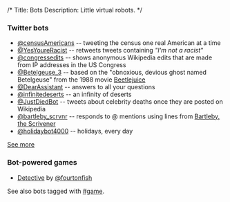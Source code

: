/*
Title: Bots
Description: Little virtual robots.
*/

### Twitter bots

- [@censusAmericans](twitterbots/censusAmericans) -- tweeting the census one real American at a time
- [@YesYoureRacist](twitterbots/YesYoureRacist) -- retweets tweets containing _"I'm not a racist"_
- [@congressedits](twitterbots/congressedits) -- shows anonymous Wikipedia edits that are made from IP addresses in the US Congress
- [@Betelgeuse_3](twitterbots/Betelgeuse_3) -- based on the "obnoxious, devious ghost named Betelgeuse" from the 1988 movie [Beetlejuice](https://en.wikipedia.org/wiki/Beetlejuice)
- [@DearAssistant](twitterbots/DearAssistant) -- answers to all your questions
- [@infinitedeserts](twitterbots/infinitedeserts) -- an infinity of deserts
- [@JustDiedBot](twitterbots/JustDiedBot) -- tweets about celebrity deaths once they are posted on Wikipedia
- [@bartleby_scrvnr](twitterbots/bartleby_scrvnr) -- responds to @ mentions using lines from [Bartleby, the Scrivener](https://en.wikipedia.org/wiki/Bartleby,_the_Scrivener)
- [@holidaybot4000](twitterbots/holidaybot4000) -- holidays, every day

[See more](/tag/twitterbot)

### Bot-powered games
- [Detective](http://fourtonfish.com/detective/) by [@fourtonfish](https://twitter.com/fourtonfish)

See also bots tagged with [#game](/tag/game).
